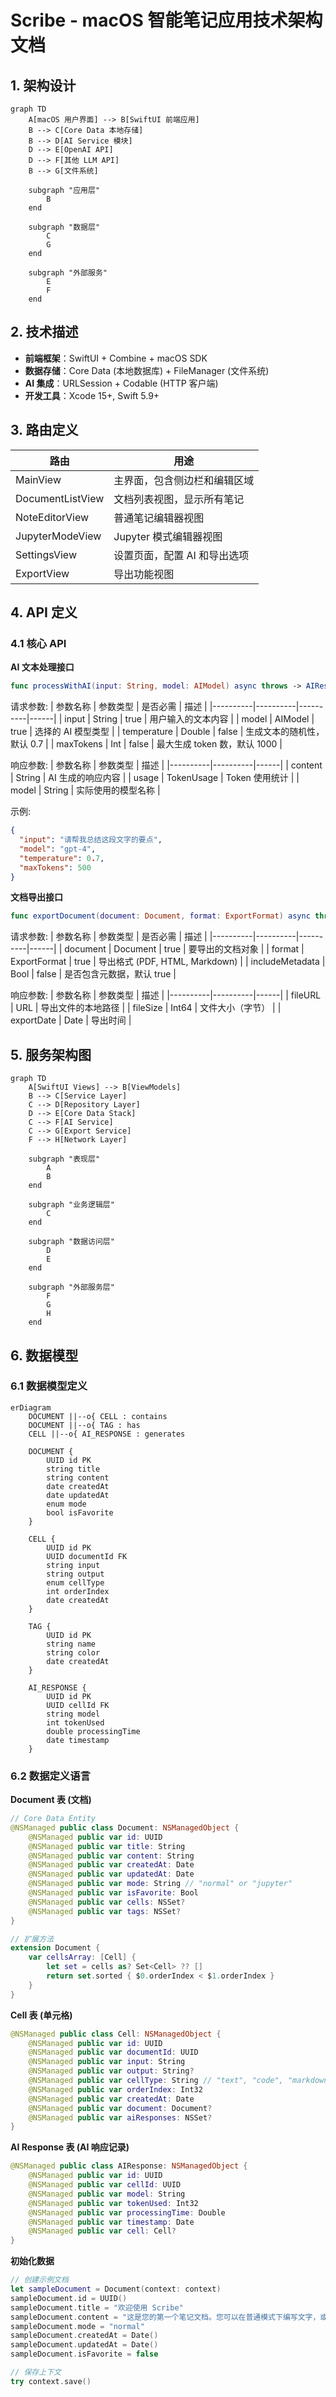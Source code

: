 # Scribe - macOS 智能笔记应用技术架构文档

## 1. 架构设计

```mermaid
graph TD
    A[macOS 用户界面] --> B[SwiftUI 前端应用]
    B --> C[Core Data 本地存储]
    B --> D[AI Service 模块]
    D --> E[OpenAI API]
    D --> F[其他 LLM API]
    B --> G[文件系统]
    
    subgraph "应用层"
        B
    end
    
    subgraph "数据层"
        C
        G
    end
    
    subgraph "外部服务"
        E
        F
    end
```

## 2. 技术描述

- **前端框架**：SwiftUI + Combine + macOS SDK
- **数据存储**：Core Data (本地数据库) + FileManager (文件系统)
- **AI 集成**：URLSession + Codable (HTTP 客户端)
- **开发工具**：Xcode 15+, Swift 5.9+

## 3. 路由定义

| 路由 | 用途 |
|------|------|
| MainView | 主界面，包含侧边栏和编辑区域 |
| DocumentListView | 文档列表视图，显示所有笔记 |
| NoteEditorView | 普通笔记编辑器视图 |
| JupyterModeView | Jupyter 模式编辑器视图 |
| SettingsView | 设置页面，配置 AI 和导出选项 |
| ExportView | 导出功能视图 |

## 4. API 定义

### 4.1 核心 API

**AI 文本处理接口**
```swift
func processWithAI(input: String, model: AIModel) async throws -> AIResponse
```

请求参数:
| 参数名称 | 参数类型 | 是否必需 | 描述 |
|----------|----------|----------|------|
| input | String | true | 用户输入的文本内容 |
| model | AIModel | true | 选择的 AI 模型类型 |
| temperature | Double | false | 生成文本的随机性，默认 0.7 |
| maxTokens | Int | false | 最大生成 token 数，默认 1000 |

响应参数:
| 参数名称 | 参数类型 | 描述 |
|----------|----------|------|
| content | String | AI 生成的响应内容 |
| usage | TokenUsage | Token 使用统计 |
| model | String | 实际使用的模型名称 |

示例:
```json
{
  "input": "请帮我总结这段文字的要点",
  "model": "gpt-4",
  "temperature": 0.7,
  "maxTokens": 500
}
```

**文档导出接口**
```swift
func exportDocument(document: Document, format: ExportFormat) async throws -> URL
```

请求参数:
| 参数名称 | 参数类型 | 是否必需 | 描述 |
|----------|----------|----------|------|
| document | Document | true | 要导出的文档对象 |
| format | ExportFormat | true | 导出格式 (PDF, HTML, Markdown) |
| includeMetadata | Bool | false | 是否包含元数据，默认 true |

响应参数:
| 参数名称 | 参数类型 | 描述 |
|----------|----------|------|
| fileURL | URL | 导出文件的本地路径 |
| fileSize | Int64 | 文件大小（字节） |
| exportDate | Date | 导出时间 |

## 5. 服务架构图

```mermaid
graph TD
    A[SwiftUI Views] --> B[ViewModels]
    B --> C[Service Layer]
    C --> D[Repository Layer]
    D --> E[Core Data Stack]
    C --> F[AI Service]
    C --> G[Export Service]
    F --> H[Network Layer]
    
    subgraph "表现层"
        A
        B
    end
    
    subgraph "业务逻辑层"
        C
    end
    
    subgraph "数据访问层"
        D
        E
    end
    
    subgraph "外部服务层"
        F
        G
        H
    end
```

## 6. 数据模型

### 6.1 数据模型定义

```mermaid
erDiagram
    DOCUMENT ||--o{ CELL : contains
    DOCUMENT ||--o{ TAG : has
    CELL ||--o{ AI_RESPONSE : generates
    
    DOCUMENT {
        UUID id PK
        string title
        string content
        date createdAt
        date updatedAt
        enum mode
        bool isFavorite
    }
    
    CELL {
        UUID id PK
        UUID documentId FK
        string input
        string output
        enum cellType
        int orderIndex
        date createdAt
    }
    
    TAG {
        UUID id PK
        string name
        string color
        date createdAt
    }
    
    AI_RESPONSE {
        UUID id PK
        UUID cellId FK
        string model
        int tokenUsed
        double processingTime
        date timestamp
    }
```

### 6.2 数据定义语言

**Document 表 (文档)**
```swift
// Core Data Entity
@NSManaged public class Document: NSManagedObject {
    @NSManaged public var id: UUID
    @NSManaged public var title: String
    @NSManaged public var content: String
    @NSManaged public var createdAt: Date
    @NSManaged public var updatedAt: Date
    @NSManaged public var mode: String // "normal" or "jupyter"
    @NSManaged public var isFavorite: Bool
    @NSManaged public var cells: NSSet?
    @NSManaged public var tags: NSSet?
}

// 扩展方法
extension Document {
    var cellsArray: [Cell] {
        let set = cells as? Set<Cell> ?? []
        return set.sorted { $0.orderIndex < $1.orderIndex }
    }
}
```

**Cell 表 (单元格)**
```swift
@NSManaged public class Cell: NSManagedObject {
    @NSManaged public var id: UUID
    @NSManaged public var documentId: UUID
    @NSManaged public var input: String
    @NSManaged public var output: String?
    @NSManaged public var cellType: String // "text", "code", "markdown"
    @NSManaged public var orderIndex: Int32
    @NSManaged public var createdAt: Date
    @NSManaged public var document: Document?
    @NSManaged public var aiResponses: NSSet?
}
```

**AI Response 表 (AI 响应记录)**
```swift
@NSManaged public class AIResponse: NSManagedObject {
    @NSManaged public var id: UUID
    @NSManaged public var cellId: UUID
    @NSManaged public var model: String
    @NSManaged public var tokenUsed: Int32
    @NSManaged public var processingTime: Double
    @NSManaged public var timestamp: Date
    @NSManaged public var cell: Cell?
}
```

**初始化数据**
```swift
// 创建示例文档
let sampleDocument = Document(context: context)
sampleDocument.id = UUID()
sampleDocument.title = "欢迎使用 Scribe"
sampleDocument.content = "这是您的第一个笔记文档。您可以在普通模式下编写文字，或切换到 Jupyter 模式体验 AI 助手功能。"
sampleDocument.mode = "normal"
sampleDocument.createdAt = Date()
sampleDocument.updatedAt = Date()
sampleDocument.isFavorite = false

// 保存上下文
try context.save()
```
